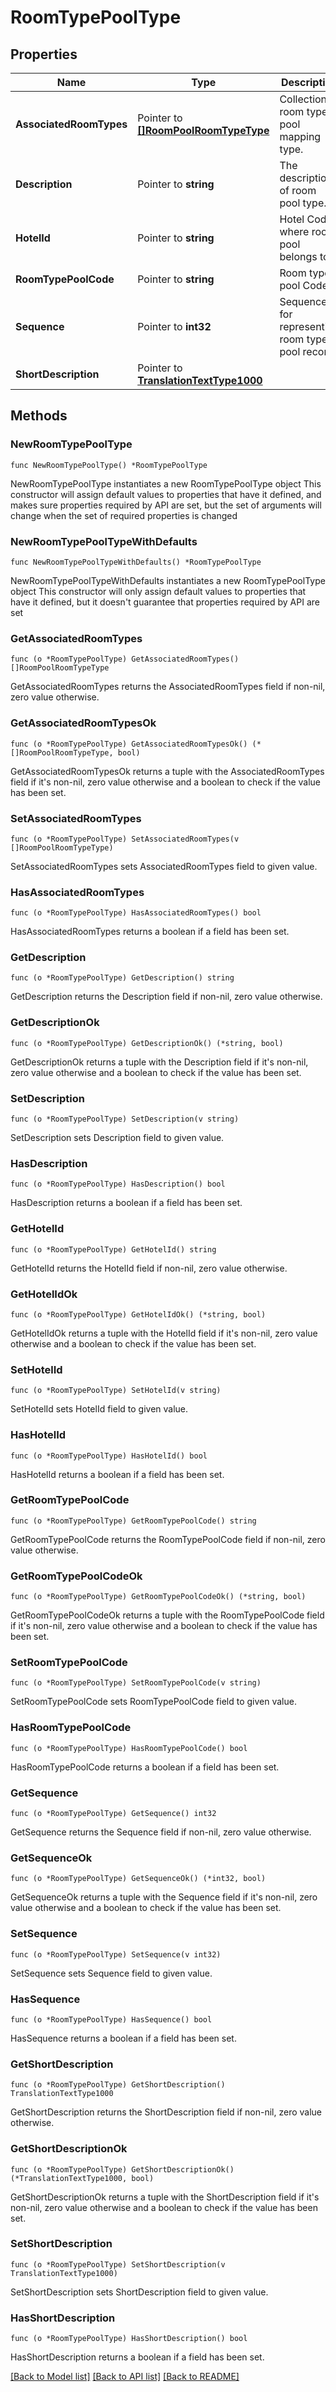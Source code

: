 # RoomTypePoolType

## Properties

Name | Type | Description | Notes
------------ | ------------- | ------------- | -------------
**AssociatedRoomTypes** | Pointer to [**[]RoomPoolRoomTypeType**](RoomPoolRoomTypeType.md) | Collection of room type pool mapping type. | [optional] 
**Description** | Pointer to **string** | The description of room pool type. | [optional] 
**HotelId** | Pointer to **string** | Hotel Code where room pool belongs to. | [optional] 
**RoomTypePoolCode** | Pointer to **string** | Room type pool Code. | [optional] 
**Sequence** | Pointer to **int32** | Sequence for representing room type pool record. | [optional] 
**ShortDescription** | Pointer to [**TranslationTextType1000**](TranslationTextType1000.md) |  | [optional] 

## Methods

### NewRoomTypePoolType

`func NewRoomTypePoolType() *RoomTypePoolType`

NewRoomTypePoolType instantiates a new RoomTypePoolType object
This constructor will assign default values to properties that have it defined,
and makes sure properties required by API are set, but the set of arguments
will change when the set of required properties is changed

### NewRoomTypePoolTypeWithDefaults

`func NewRoomTypePoolTypeWithDefaults() *RoomTypePoolType`

NewRoomTypePoolTypeWithDefaults instantiates a new RoomTypePoolType object
This constructor will only assign default values to properties that have it defined,
but it doesn't guarantee that properties required by API are set

### GetAssociatedRoomTypes

`func (o *RoomTypePoolType) GetAssociatedRoomTypes() []RoomPoolRoomTypeType`

GetAssociatedRoomTypes returns the AssociatedRoomTypes field if non-nil, zero value otherwise.

### GetAssociatedRoomTypesOk

`func (o *RoomTypePoolType) GetAssociatedRoomTypesOk() (*[]RoomPoolRoomTypeType, bool)`

GetAssociatedRoomTypesOk returns a tuple with the AssociatedRoomTypes field if it's non-nil, zero value otherwise
and a boolean to check if the value has been set.

### SetAssociatedRoomTypes

`func (o *RoomTypePoolType) SetAssociatedRoomTypes(v []RoomPoolRoomTypeType)`

SetAssociatedRoomTypes sets AssociatedRoomTypes field to given value.

### HasAssociatedRoomTypes

`func (o *RoomTypePoolType) HasAssociatedRoomTypes() bool`

HasAssociatedRoomTypes returns a boolean if a field has been set.

### GetDescription

`func (o *RoomTypePoolType) GetDescription() string`

GetDescription returns the Description field if non-nil, zero value otherwise.

### GetDescriptionOk

`func (o *RoomTypePoolType) GetDescriptionOk() (*string, bool)`

GetDescriptionOk returns a tuple with the Description field if it's non-nil, zero value otherwise
and a boolean to check if the value has been set.

### SetDescription

`func (o *RoomTypePoolType) SetDescription(v string)`

SetDescription sets Description field to given value.

### HasDescription

`func (o *RoomTypePoolType) HasDescription() bool`

HasDescription returns a boolean if a field has been set.

### GetHotelId

`func (o *RoomTypePoolType) GetHotelId() string`

GetHotelId returns the HotelId field if non-nil, zero value otherwise.

### GetHotelIdOk

`func (o *RoomTypePoolType) GetHotelIdOk() (*string, bool)`

GetHotelIdOk returns a tuple with the HotelId field if it's non-nil, zero value otherwise
and a boolean to check if the value has been set.

### SetHotelId

`func (o *RoomTypePoolType) SetHotelId(v string)`

SetHotelId sets HotelId field to given value.

### HasHotelId

`func (o *RoomTypePoolType) HasHotelId() bool`

HasHotelId returns a boolean if a field has been set.

### GetRoomTypePoolCode

`func (o *RoomTypePoolType) GetRoomTypePoolCode() string`

GetRoomTypePoolCode returns the RoomTypePoolCode field if non-nil, zero value otherwise.

### GetRoomTypePoolCodeOk

`func (o *RoomTypePoolType) GetRoomTypePoolCodeOk() (*string, bool)`

GetRoomTypePoolCodeOk returns a tuple with the RoomTypePoolCode field if it's non-nil, zero value otherwise
and a boolean to check if the value has been set.

### SetRoomTypePoolCode

`func (o *RoomTypePoolType) SetRoomTypePoolCode(v string)`

SetRoomTypePoolCode sets RoomTypePoolCode field to given value.

### HasRoomTypePoolCode

`func (o *RoomTypePoolType) HasRoomTypePoolCode() bool`

HasRoomTypePoolCode returns a boolean if a field has been set.

### GetSequence

`func (o *RoomTypePoolType) GetSequence() int32`

GetSequence returns the Sequence field if non-nil, zero value otherwise.

### GetSequenceOk

`func (o *RoomTypePoolType) GetSequenceOk() (*int32, bool)`

GetSequenceOk returns a tuple with the Sequence field if it's non-nil, zero value otherwise
and a boolean to check if the value has been set.

### SetSequence

`func (o *RoomTypePoolType) SetSequence(v int32)`

SetSequence sets Sequence field to given value.

### HasSequence

`func (o *RoomTypePoolType) HasSequence() bool`

HasSequence returns a boolean if a field has been set.

### GetShortDescription

`func (o *RoomTypePoolType) GetShortDescription() TranslationTextType1000`

GetShortDescription returns the ShortDescription field if non-nil, zero value otherwise.

### GetShortDescriptionOk

`func (o *RoomTypePoolType) GetShortDescriptionOk() (*TranslationTextType1000, bool)`

GetShortDescriptionOk returns a tuple with the ShortDescription field if it's non-nil, zero value otherwise
and a boolean to check if the value has been set.

### SetShortDescription

`func (o *RoomTypePoolType) SetShortDescription(v TranslationTextType1000)`

SetShortDescription sets ShortDescription field to given value.

### HasShortDescription

`func (o *RoomTypePoolType) HasShortDescription() bool`

HasShortDescription returns a boolean if a field has been set.


[[Back to Model list]](../README.md#documentation-for-models) [[Back to API list]](../README.md#documentation-for-api-endpoints) [[Back to README]](../README.md)


